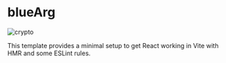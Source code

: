 # blueArg

<img src="https://github.com/RenzouM/cryptoStock-News/blob/master/src/assets/Captura%20de%20pantalla%202023-10-12%20162233.png" alt="crypto" >

This template provides a minimal setup to get React working in Vite with HMR and some ESLint rules.
